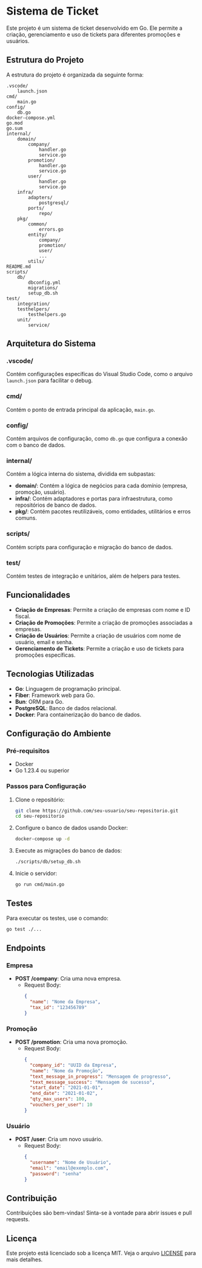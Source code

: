 # Sistema de Ticket

Este projeto é um sistema de ticket desenvolvido em Go. Ele permite a criação, gerenciamento e uso de tickets para diferentes promoções e usuários.

## Estrutura do Projeto

A estrutura do projeto é organizada da seguinte forma:

```
.vscode/
    launch.json
cmd/
    main.go
config/
    db.go
docker-compose.yml
go.mod
go.sum
internal/
    domain/
        company/
            handler.go
            service.go
        promotion/
            handler.go
            service.go
        user/
            handler.go
            service.go
    infra/
        adapters/
            postgresql/
        ports/
            repo/
    pkg/
        common/
            errors.go
        entity/
            company/
            promotion/
            user/
            ...
        utils/
README.md
scripts/
    db/
        dbconfig.yml
        migrations/
        setup_db.sh
test/
    integration/
    testhelpers/
        testhelpers.go
    unit/
        service/
```

## Arquitetura do Sistema

### .vscode/

Contém configurações específicas do Visual Studio Code, como o arquivo `launch.json` para facilitar o debug.

### cmd/

Contém o ponto de entrada principal da aplicação, `main.go`.

### config/

Contém arquivos de configuração, como `db.go` que configura a conexão com o banco de dados.

### internal/

Contém a lógica interna do sistema, dividida em subpastas:

- **domain/**: Contém a lógica de negócios para cada domínio (empresa, promoção, usuário).
- **infra/**: Contém adaptadores e portas para infraestrutura, como repositórios de banco de dados.
- **pkg/**: Contém pacotes reutilizáveis, como entidades, utilitários e erros comuns.

### scripts/

Contém scripts para configuração e migração do banco de dados.

### test/

Contém testes de integração e unitários, além de helpers para testes.

## Funcionalidades

- **Criação de Empresas**: Permite a criação de empresas com nome e ID fiscal.
- **Criação de Promoções**: Permite a criação de promoções associadas a empresas.
- **Criação de Usuários**: Permite a criação de usuários com nome de usuário, email e senha.
- **Gerenciamento de Tickets**: Permite a criação e uso de tickets para promoções específicas.

## Tecnologias Utilizadas

- **Go**: Linguagem de programação principal.
- **Fiber**: Framework web para Go.
- **Bun**: ORM para Go.
- **PostgreSQL**: Banco de dados relacional.
- **Docker**: Para containerização do banco de dados.

## Configuração do Ambiente

### Pré-requisitos

- Docker
- Go 1.23.4 ou superior

### Passos para Configuração

1. Clone o repositório:

   ```sh
   git clone https://github.com/seu-usuario/seu-repositorio.git
   cd seu-repositorio
   ```

2. Configure o banco de dados usando Docker:

   ```sh
   docker-compose up -d
   ```

3. Execute as migrações do banco de dados:

   ```sh
   ./scripts/db/setup_db.sh
   ```

4. Inicie o servidor:
   ```sh
   go run cmd/main.go
   ```

## Testes

Para executar os testes, use o comando:

```sh
go test ./...
```

## Endpoints

### Empresa

- **POST /company**: Cria uma nova empresa.
  - Request Body:
    ```json
    {
      "name": "Nome da Empresa",
      "tax_id": "123456789"
    }
    ```

### Promoção

- **POST /promotion**: Cria uma nova promoção.
  - Request Body:
    ```json
    {
      "company_id": "UUID da Empresa",
      "name": "Nome da Promoção",
      "text_message_in_progress": "Mensagem de progresso",
      "text_message_success": "Mensagem de sucesso",
      "start_date": "2021-01-01",
      "end_date": "2021-01-02",
      "qty_max_users": 100,
      "vouchers_per_user": 10
    }
    ```

### Usuário

- **POST /user**: Cria um novo usuário.
  - Request Body:
    ```json
    {
      "username": "Nome de Usuário",
      "email": "email@exemplo.com",
      "password": "senha"
    }
    ```

## Contribuição

Contribuições são bem-vindas! Sinta-se à vontade para abrir issues e pull requests.

## Licença

Este projeto está licenciado sob a licença MIT. Veja o arquivo [LICENSE](LICENSE) para mais detalhes.
